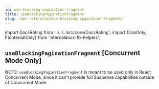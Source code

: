 ```yaml
---
id: use-blocking-pagination-fragment
title: useBlockingPaginationFragment
slug: /api-reference/use-blocking-pagination-fragment/
---
```


import DocsRating from '../../../src/core/DocsRating';
import {OssOnly, FbInternalOnly} from 'internaldocs-fb-helpers';

## `useBlockingPaginationFragment` [Concurrent Mode Only]

NOTE: `useBlockingPaginationFragment` is meant to be used only in React Concurrent Mode, since it can't provide full Suspense capabilities outside of Concurrent Mode.


<DocsRating />
